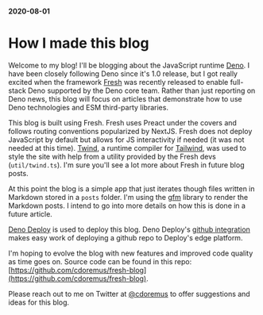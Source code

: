 #### 2020-08-01

# How I made this blog

Welcome to my blog! I'll be blogging about the JavaScript runtime
[Deno](https://deno.land). I have been closely following Deno since it's 1.0
release, but I got really excited when the framework
[Fresh](https://fresh.deno.dev) was recently released to enable full-stack Deno
supported by the Deno core team. Rather than just reporting on Deno news, this
blog will focus on articles that demonstrate how to use Deno technologies and
ESM third-party libraries.

This blog is built using Fresh. Fresh uses Preact under the covers and follows
routing conventions popularized by NextJS. Fresh does not deploy JavaScript by
default but allows for JS interactivity if needed (it was not needed at this
time). [Twind](https://twind.dev/), a runtime compiler for
[Tailwind](https://tailwindcss.com/), was used to style the site with help from
a utility provided by the Fresh devs (`util/twind.ts`). I'm sure you'll see a
lot more about Fresh in future blog posts.

At this point the blog is a simple app that just iterates though files written
in Markdown stored in a `posts` folder. I'm using the
[gfm](https://deno.land/x/gfm) library to render the Markdown posts. I intend to
go into more details on how this is done in a future article.

[Deno Deploy](https://deno.com/deploy) is used to deploy this blog. Deno
Deploy's
[github integration](https://deno.com/deploy/docs/deployments#git-integration)
makes easy work of deploying a github repo to Deploy's edge platform.

I'm hoping to evolve the blog with new features and improved code quality as
time goes on. Source code can be found in this repo:
[https://github.com/cdoremus/fresh-blog](https://github.com/cdoremus/fresh-blog).

Please reach out to me on Twitter at [@cdoremus](https://twitter.com/cdoremus)
to offer suggestions and ideas for this blog.
